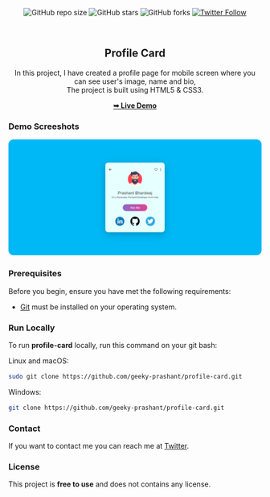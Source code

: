 <div align="center">
  
  ![GitHub repo size](https://img.shields.io/github/repo-size/geeky-prashant/profile-card)
  ![GitHub stars](https://img.shields.io/github/stars/geeky-prashant/profile-card?style=social)
  ![GitHub forks](https://img.shields.io/github/forks/geeky-prashant/profile-card?style=social)
  [![Twitter Follow](https://img.shields.io/twitter/follow/geekyprashant?style=social)](https://twitter.com/intent/follow?screen_name=geekyprashant)
 
  <br />

  <h2 align="center">Profile Card</h2>

  In this project, I have created a profile page for mobile screen where you can see user's image, name and bio, <br />The project is built using HTML5 & CSS3.

  <a href="https://geeky-prashant.github.io/profile-card/"><strong>➥ Live Demo</strong></a>

</div>

### Demo Screeshots

![Profile Card Desktop Demo](./readme-images/ProfileCard.png "Desktop Demo")

### Prerequisites

Before you begin, ensure you have met the following requirements:

* [Git](https://git-scm.com/downloads "Download Git") must be installed on your operating system.

### Run Locally

To run **profile-card** locally, run this command on your git bash:

Linux and macOS:

```bash
sudo git clone https://github.com/geeky-prashant/profile-card.git
```

Windows:

```bash
git clone https://github.com/geeky-prashant/profile-card.git
```

### Contact

If you want to contact me you can reach me at [Twitter](https://www.twitter.com/geekyprashant).

### License

This project is **free to use** and does not contains any license.
